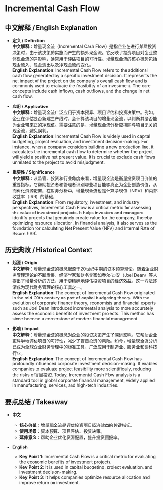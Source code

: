 # Incremental Cash Flow

## 中文解释 / English Explanation

* **定义 / Definition**  
  **中文解释**：增量现金流（Incremental Cash Flow）是指企业在进行某项投资决策时，由于该决策的实施而产生的额外现金流。它反映了投资项目对企业整体现金流的净影响，通常用于评估项目的可行性。增量现金流的核心概念包括现金流入、现金流出以及净现金流的变化。  
  **English Explanation**: Incremental Cash Flow refers to the additional cash flow generated by a specific investment decision. It represents the net impact of the project on the company's overall cash flow and is commonly used to evaluate the feasibility of an investment. The core concepts include cash inflows, cash outflows, and the change in net cash flow.

* **应用 / Application**  
  **中文解释**：增量现金流广泛应用于资本预算、项目评估和投资决策中。例如，企业在评估是否新建生产线时，会计算该项目的增量现金流，以判断其是否能为企业带来正的净现值。需要注意的是，增量现金流分析应排除与项目无关的现金流，避免误判。  
  **English Explanation**: Incremental Cash Flow is widely used in capital budgeting, project evaluation, and investment decision-making. For instance, when a company considers building a new production line, it calculates the incremental cash flow to determine whether the project will yield a positive net present value. It is crucial to exclude cash flows unrelated to the project to avoid misjudgment.

* **重要性 / Significance**  
  **中文解释**：从监管、投资和行业角度来看，增量现金流是衡量投资项目价值的重要指标。它帮助投资者和管理者识别哪些项目能够真正为企业创造价值，从而优化资源配置。在财务分析中，增量现金流也是计算净现值（NPV）和内部收益率（IRR）的基础。  
  **English Explanation**: From regulatory, investment, and industry perspectives, Incremental Cash Flow is a critical metric for assessing the value of investment projects. It helps investors and managers identify projects that genuinely create value for the company, thereby optimizing resource allocation. In financial analysis, it also serves as the foundation for calculating Net Present Value (NPV) and Internal Rate of Return (IRR).

## 历史典故 / Historical Context

* **起源 / Origin**  
  **中文解释**：增量现金流的概念起源于20世纪中期的资本预算理论。随着企业财务管理理论的不断发展，经济学家和财务专家如乔尔·迪安（Joel Dean）等人提出了增量分析的方法，用于更精确地评估投资项目的经济效益。这一方法逐渐成为现代财务管理的核心工具之一。  
  **English Explanation**: The concept of Incremental Cash Flow originated in the mid-20th century as part of capital budgeting theory. With the evolution of corporate finance theory, economists and financial experts such as Joel Dean introduced incremental analysis to more accurately assess the economic benefits of investment projects. This method has since become a cornerstone of modern financial management.

* **影响 / Impact**  
  **中文解释**：增量现金流的概念对企业的投资决策产生了深远影响。它帮助企业更科学地评估项目的可行性，减少了盲目投资的风险。如今，增量现金流分析已成为全球企业财务管理中的标准工具，广泛应用于制造业、服务业和高科技行业。  
  **English Explanation**: The concept of Incremental Cash Flow has profoundly influenced corporate investment decision-making. It enables companies to evaluate project feasibility more scientifically, reducing the risks of盲目投资. Today, Incremental Cash Flow analysis is a standard tool in global corporate financial management, widely applied in manufacturing, services, and high-tech industries.

## 要点总结 / Takeaway

* **中文**  
  - **核心价值**：增量现金流是评估投资项目经济效益的关键指标。  
  - **使用场景**：资本预算、项目评估、投资决策。  
  - **延伸意义**：帮助企业优化资源配置，提升投资回报率。

* **English**  
  - **Key Point 1**: Incremental Cash Flow is a critical metric for evaluating the economic benefits of investment projects.  
  - **Key Point 2**: It is used in capital budgeting, project evaluation, and investment decision-making.  
  - **Key Point 3**: It helps companies optimize resource allocation and improve return on investment.